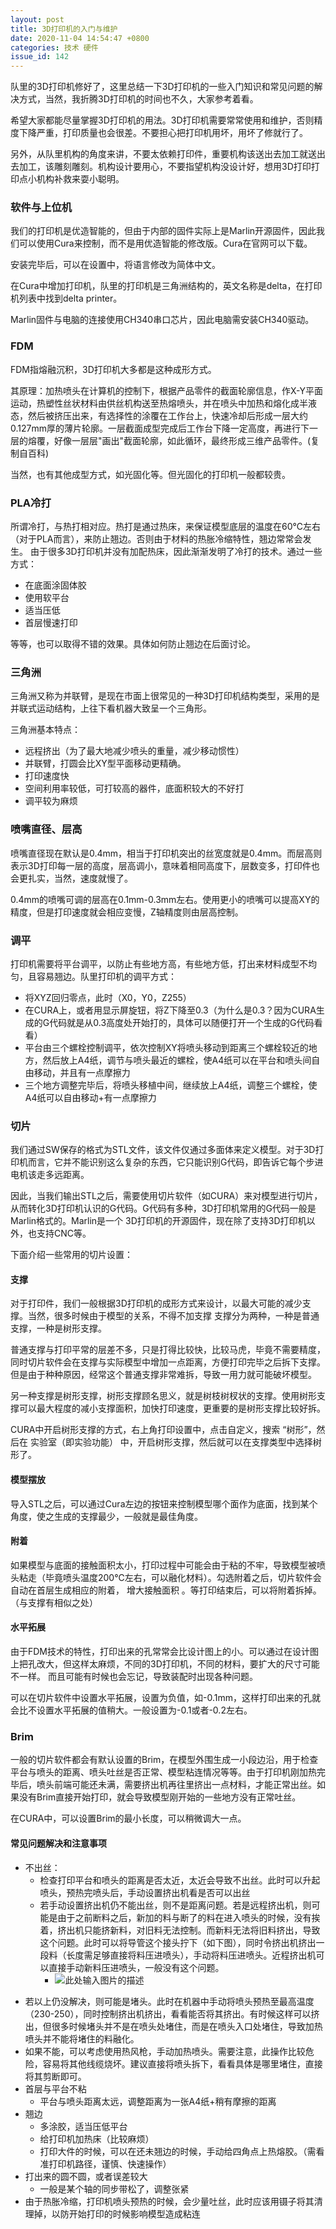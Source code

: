 ```yaml
---
layout: post
title: 3D打印机的入门与维护 
date: 2020-11-04 14:54:47 +0800
categories: 技术 硬件
issue_id: 142
---
```


队里的3D打印机修好了，这里总结一下3D打印机的一些入门知识和常见问题的解决方式，当然，我折腾3D打印机的时间也不久，大家参考着看。

希望大家都能尽量掌握3D打印机的用法。3D打印机需要常常使用和维护，否则精度下降严重，打印质量也会很差。不要担心把打印机用坏，用坏了修就行了。

另外，从队里机构的角度来讲，不要太依赖打印件，重要机构该送出去加工就送出去加工，该雕刻雕刻。机构设计要用心，不要指望机构没设计好，想用3D打印打印点小机构补救来耍小聪明。

### 软件与上位机

我们的打印机是优造智能的，但由于内部的固件实际上是Marlin开源固件，因此我们可以使用Cura来控制，而不是用优造智能的修改版。Cura在官网可以下载。

安装完毕后，可以在设置中，将语言修改为简体中文。

在Cura中增加打印机，队里的打印机是三角洲结构的，英文名称是delta，在打印机列表中找到delta printer。

Marlin固件与电脑的连接使用CH340串口芯片，因此电脑需安装CH340驱动。



### FDM

FDM指熔融沉积，3D打印机大多都是这种成形方式。

其原理：加热喷头在计算机的控制下，根据产品零件的截面轮廓信息，作X-Y平面运动，热塑性丝状材料由供丝机构送至热熔喷头，并在喷头中加热和熔化成半液态，然后被挤压出来，有选择性的涂覆在工作台上，快速冷却后形成一层大约0.127mm厚的薄片轮廓。一层截面成型完成后工作台下降一定高度，再进行下一层的熔覆，好像一层层"画出"截面轮廓，如此循环，最终形成三维产品零件。(复制自百科)

当然，也有其他成型方式，如光固化等。但光固化的打印机一般都较贵。

### PLA冷打

所谓冷打，与热打相对应。热打是通过热床，来保证模型底层的温度在60℃左右（对于PLA而言），来防止翘边。否则由于材料的热胀冷缩特性，翘边常常会发生。
由于很多3D打印机并没有加配热床，因此渐渐发明了冷打的技术。通过一些方式：

- 在底面涂固体胶
- 使用软平台
- 适当压低
- 首层慢速打印
  
等等，也可以取得不错的效果。具体如何防止翘边在后面讨论。

### 三角洲
三角洲又称为并联臂，是现在市面上很常见的一种3D打印机结构类型，采用的是并联式运动结构，上往下看机器大致呈一个三角形。

三角洲基本特点：

- 远程挤出（为了最大地减少喷头的重量，减少移动惯性）
- 并联臂，打圆会比XY型平面移动更精确。
- 打印速度快
- 空间利用率较低，可打较高的器件，底面积较大的不好打
- 调平较为麻烦

### 喷嘴直径、层高

喷嘴直径现在默认是0.4mm，相当于打印机突出的丝宽度就是0.4mm。而层高则表示3D打印每一层的高度，层高调小，意味着相同高度下，层数变多，打印件也会更扎实，当然，速度就慢了。

0.4mm的喷嘴可调的层高在0.1mm-0.3mm左右。使用更小的喷嘴可以提高XY的精度，但是打印速度就会相应变慢，Z轴精度则由层高控制。

### 调平

打印机需要将平台调平，以防止有些地方高，有些地方低，打出来材料成型不均匀，且容易翘边。队里打印机的调平方式：

- 将XYZ回归零点，此时（X0，Y0，Z255）
- 在CURA上，或者用显示屏旋钮，将Z下降至0.3（为什么是0.3？因为CURA生成的G代码就是从0.3高度处开始打的，具体可以随便打开一个生成的G代码看看）
- 平台由三个螺栓控制调平，依次控制XY将喷头移动到距离三个螺栓较近的地方，然后放上A4纸，调节与喷头最近的螺栓，使A4纸可以在平台和喷头间自由移动，并且有一点摩擦力
- 三个地方调整完毕后，将喷头移植中间，继续放上A4纸，调整三个螺栓，使A4纸可以自由移动+有一点摩擦力
  

### 切片

我们通过SW保存的格式为STL文件，该文件仅通过多面体来定义模型。对于3D打印机而言，它并不能识别这么复杂的东西，它只能识别G代码，即告诉它每个步进电机该走多远距离。

因此，当我们输出STL之后，需要使用切片软件（如CURA）来对模型进行切片，从而转化3D打印机认识的G代码。G代码有多种，3D打印机常用的G代码一般是Marlin格式的。Marlin是一个
3D打印机的开源固件，现在除了支持3D打印机以外，也支持CNC等。

下面介绍一些常用的切片设置：


#### 支撑
  
对于打印件，我们一般根据3D打印机的成形方式来设计，以最大可能的减少支撑。当然，很多时候由于模型的关系，不得不加支撑
支撑分为两种，一种是普通支撑，一种是树形支撑。

普通支撑与打印平常的层差不多，只是打得比较快，比较马虎，毕竟不需要精度，同时切片软件会在支撑与实际模型中增加一点距离，方便打印完毕之后拆下支撑。
但是由于种种原因，经常这个普通支撑非常难拆，导致一用力就可能破坏模型。

另一种支撑是树形支撑，树形支撑顾名思义，就是树枝树杈状的支撑。使用树形支撑可以最大程度的减小支撑面积，加快打印速度，更重要的是树形支撑比较好拆。

CURA中开启树形支撑的方式，右上角打印设置中，点击自定义，搜索 “树形”，然后在 实验室（即实验功能） 中，开启树形支撑，然后就可以在支撑类型中选择树形了。

#### 模型摆放

导入STL之后，可以通过Cura左边的按钮来控制模型哪个面作为底面，找到某个角度，使之生成的支撑最少，一般就是最佳角度。


#### 附着

如果模型与底面的接触面积太小，打印过程中可能会由于粘的不牢，导致模型被喷头粘走（毕竟喷头温度200℃左右，可以融化材料）。勾选附着之后，切片软件会自动在首层生成相应的附着，
增大接触面积 。等打印结束后，可以将附着拆掉。（与支撑有相似之处）

#### 水平拓展

由于FDM技术的特性，打印出来的孔常常会比设计图上的小。可以通过在设计图上把孔改大，但这样太麻烦，不同的3D打印机，不同的材料，要扩大的尺寸可能不一样。
而且可能有时候也会忘记，导致装配时出现各种问题。

可以在切片软件中设置水平拓展，设置为负值，如-0.1mm，这样打印出来的孔就会比不设置水平拓展的值稍大。一般设置为-0.1或者-0.2左右。

### Brim

一般的切片软件都会有默认设置的Brim，在模型外围生成一小段边沿，用于检查平台与喷头的距离、喷头吐丝是否正常、模型粘连情况等等。由于打印机刚加热完毕后，喷头前端可能还未满，需要挤出机再往里挤出一点材料，才能正常出丝。如果没有Brim直接开始打印，就会导致模型刚开始的一些地方没有正常吐丝。

在CURA中，可以设置Brim的最小长度，可以稍微调大一点。

#### 常见问题解决和注意事项

- 不出丝：
  - 检查打印平台和喷头的距离是否太近，太近会导致不出丝。此时可以升起喷头，预热完喷头后，手动设置挤出机看是否可以出丝
  - 若手动设置挤出机仍不能出丝，则不是距离问题。若是远程挤出机，则可能是由于之前断料之后，新加的料与断了的料在进入喷头的时候，没有挨着，挤出机只能挤新料，对旧料无法控制。而新料无法将旧料挤出，导致这个问题。此时可以将导管这个接头拧下（如下图），同时令挤出机挤出一段料（长度需足够直接将料压进喷头），手动将料压进喷头。近程挤出机可以直接手动新料压进喷头，一般没有这个问题。
    - ![此处输入图片的描述][1]

[1]: https://raw.githubusercontent.com/Ncerzzk/MyBlog/master/img/guanzi.jpg
  - 若以上仍没解决，则可能是堵头。此时在机器中手动将喷头预热至最高温度（230-250），同时控制挤出机挤出，看看能否将其挤出。有时候这样可以挤出，但很多时候堵头并不是在喷头处堵住，而是在喷头入口处堵住，导致加热喷头并不能将堵住的料融化。
  - 如果不能，可以考虑使用热风枪，手动加热喷头。需要注意，此操作比较危险，容易将其他线缆烧坏。建议直接将喷头拆下，看看具体是哪里堵住，直接将其剪断即可。
- 首层与平台不粘
  - 平台与喷头距离太远，调整距离为一张A4纸+稍有摩擦的距离
- 翘边
  - 多涂胶，适当压低平台
  - 给打印机加热床（比较麻烦）
  - 打印大件的时候，可以在还未翘边的时候，手动给四角点上热熔胶。（需看准打印机路径，谨慎、快速操作）
- 打出来的圆不圆，或者误差较大
  - 一般是某个轴的同步带松了，调整张紧
- 由于热胀冷缩，打印机喷头预热的时候，会少量吐丝，此时应该用镊子将其清理掉，以防开始打印的时候影响模型造成粘连

